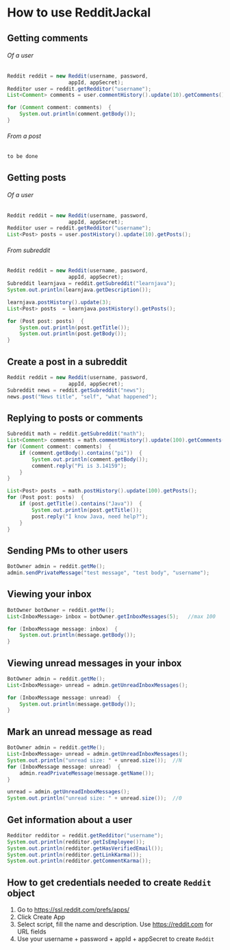 # How to use RedditJackal
## Getting comments
###### Of a user
```java
Reddit reddit = new Reddit(username, password,
                    appId, appSecret);
Redditor user = reddit.getRedditor("username");
List<Comment> comments = user.commentHistory().update(10).getComments();

for (Comment comment: comments)  {
    System.out.println(comment.getBody());
}
```
###### From a post
```to be done```

## Getting posts
###### Of a user
```java
Reddit reddit = new Reddit(username, password,
                    appId, appSecret);
Redditor user = reddit.getRedditor("username");
List<Post> posts = user.postHistory().update(10).getPosts();
```
###### From subreddit
```java
Reddit reddit = new Reddit(username, password,
                    appId, appSecret);
Subreddit learnjava = reddit.getSubreddit("learnjava");
System.out.println(learnjava.getDescription());

learnjava.postHistory().update(3);
List<Post> posts  = learnjava.postHistory().getPosts();

for (Post post: posts)  {
    System.out.println(post.getTitle());
    System.out.println(post.getBody());
}
```

## Create a post in a subreddit
```java
Reddit reddit = new Reddit(username, password,
                    appId, appSecret);
Subreddit news = reddit.getSubreddit("news");
news.post("News title", "self", "what happened");
```

## Replying to posts or comments
```java
Subreddit math = reddit.getSubreddit("math");
List<Comment> comments = math.commentHistory().update(100).getComments();
for (Comment comment: comments)  {
    if (comment.getBody().contains("pi"))  {
        System.out.println(comment.getBody());
        comment.reply("Pi is 3.14159");
    }
}

List<Post> posts  = math.postHistory().update(100).getPosts();
for (Post post: posts)  {
    if (post.getTitle().contains("Java"))  {
        System.out.println(post.getTitle());
        post.reply("I know Java, need help?");
    }
}
```

## Sending PMs to other users
```java
BotOwner admin = reddit.getMe();
admin.sendPrivateMessage("test message", "test body", "username");
```

## Viewing your inbox
```java
BotOwner botOwner = reddit.getMe();
List<InboxMessage> inbox = botOwner.getInboxMessages(5);   //max 100

for (InboxMessage message: inbox)  {
    System.out.println(message.getBody());
}
```

## Viewing unread messages in your inbox
```java
BotOwner admin = reddit.getMe();
List<InboxMessage> unread = admin.getUnreadInboxMessages();

for (InboxMessage message: unread)  {
    System.out.println(message.getBody());
}
```

## Mark an unread message as read
```java
BotOwner admin = reddit.getMe();
List<InboxMessage> unread = admin.getUnreadInboxMessages();
System.out.println("unread size: " + unread.size());  //N
for (InboxMessage message: unread)  {
    admin.readPrivateMessage(message.getName());
}

unread = admin.getUnreadInboxMessages();
System.out.println("unread size: " + unread.size());  //0
```

## Get information about a user
```java
Redditor redditor = reddit.getRedditor("username");
System.out.println(redditor.getIsEmployee());
System.out.println(redditor.getHasVerifiedEmail());
System.out.println(redditor.getLinkKarma());
System.out.println(redditor.getCommentKarma());
```

## How to get credentials needed to create `Reddit` object
1. Go to https://ssl.reddit.com/prefs/apps/
2. Click Create App
3. Select script, fill the name and description. Use https://reddit.com for URL fields
4. Use your username + password + appId + appSecret to create `Reddit`


